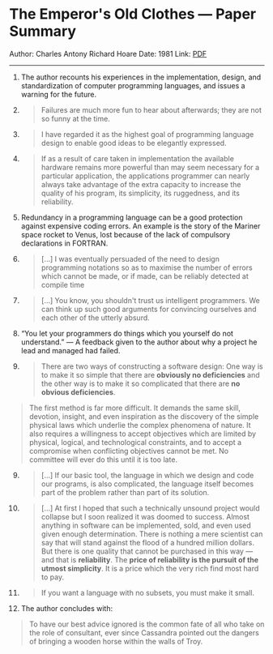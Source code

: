 # The Emperor's Old Clothes — Paper Summary


Author: Charles Antony Richard Hoare
Date: 1981
Link: [PDF](https://dl.acm.org/doi/pdf/10.1145/358549.358561)

-----

1. The author recounts his experiences in the implementation, design, and standardization of computer programming languages, and issues a warning for the future.
2. > Failures are much more fun to hear about afterwards; they are not so funny at the time.
3. > I have regarded it as the highest goal of programming language design to enable good ideas to be elegantly expressed.

4. > If as a result of care taken in implementation the available hardware remains more powerful than may seem necessary for a particular application, the applications programmer can nearly always take advantage of the extra capacity to increase the quality of his program, its simplicity, its ruggedness, and its reliability.
5. Redundancy in a programming language can be a good protection against expensive coding errors. An example is the story of the Mariner space rocket to Venus, lost because of the lack of compulsory declarations in FORTRAN.
6. > […] I was eventually persuaded of the need to design programming notations so as to maximise the number of errors which cannot be made, or if made, can be reliably detected at compile time
7. > […] You know, you shouldn't trust us intelligent programmers. We can think up such good arguments for convincing ourselves and each other of the utterly absurd.
8. “You let your programmers do things which you yourself do not understand.” — A feedback given to the author about why a project he lead and managed had failed.
9. > There are two ways of constructing a software design: One way is to make it so simple that there are **obviously no deficiencies** and the other way is to make it so complicated that there are **no obvious deficiencies**.
> The first method is far more difficult. It demands the same skill, devotion, insight, and even inspiration as the discovery of the simple physical laws which underlie the complex phenomena of nature. It also requires a willingness to accept objectives which are limited by physical, logical, and technological constraints, and to accept a compromise when conflicting objectives cannot be met. No committee will ever do this until it is too late.  
9. > […] If our basic tool, the language in which we design and code our programs, is also complicated, the language itself becomes part of the problem rather than part of its solution.
10. > […] At first I hoped that such a technically unsound project would collapse but I soon realized it was doomed to success. Almost anything in software can be implemented, sold, and even used given enough determination. There is nothing a mere scientist can say that will stand against the flood of a hundred million dollars. But there is one quality that cannot be purchased in this way — and that is **reliability**. The **price of reliability is the pursuit of the utmost simplicity**. It is a price which the very rich find most hard to pay.
11. > If you want a language with no subsets, you must make it small.
12. The author concludes with:
> To have our best advice ignored is the common fate of all who take on the role of consultant, ever since Cassandra pointed out the dangers of bringing a wooden horse within the walls of Troy.  